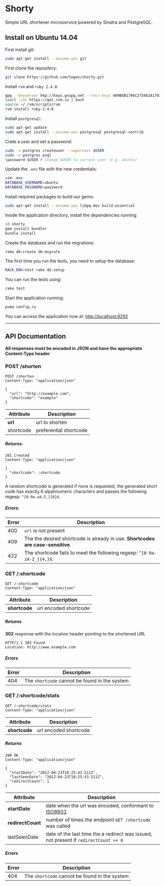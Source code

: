 Shorty
================

Simple URL shortener microservice powered by Sinatra and PostgreSQL.

## Install on Ubuntu 14.04

First install git:
```bash
sudo apt-get install --assume-yes git
```

First clone the repository:
```bash
git clone https://github.com/tegon/shorty.git
```

Install `rvm` and `ruby 2.4.0`:
```bash
gpg --keyserver hkp://keys.gnupg.net --recv-keys 409B6B1796C275462A1703113804BB82D39DC0E3
\curl -sSL https://get.rvm.io | bash
source ~/.rvm/scripts/rvm
rvm install ruby-2.4.0
```

Install `postgresql`:
```bash
sudo apt-get update
sudo apt-get install --assume-yes postgresql postgresql-contrib
```

Crete a user and set a password:
```bash
sudo -u postgres createuser --superuser $USER
sudo -u postgres psql
\password $USER # Change $USER to current user (e.g. ubuntu)
```

Update the `.env` file with the new credentials:
```bash
vim .env
DATABASE_USERNAME=ubuntu
DATABASE_PASSWORD=password
```

Install required packages to build our gems:
```bash
sudo apt-get install --assume-yes libpq-dev build-essential
```

Inside the application directory, install the dependencies running:
```bash
cd shorty
gem install bundler
bundle install
```

Create the database and run the migrations:
```bash
rake db:create db:migrate
```

The first time you run the tests, you need to setup the database:
```bash
RACK_ENV=test rake db:setup
```

You can run the tests using:
```bash
rake test
```

Start the application running:
```bash
puma config.ru
```

You can access the application now at: [http://localhost:9292](http://localhost:9292)

-------------------------------------------------------------------------

## API Documentation

**All responses must be encoded in JSON and have the appropriate Content-Type header**


### POST /shorten

```
POST /shorten
Content-Type: "application/json"

{
  "url": "http://example.com",
  "shortcode": "example"
}
```

Attribute | Description
--------- | -----------
**url**   | url to shorten
shortcode | preferential shortcode

##### Returns:

```
201 Created
Content-Type: "application/json"

{
  "shortcode": :shortcode
}
```

A random shortcode is generated if none is requested, the generated short code has exactly 6 alpahnumeric characters and passes the following regexp: ```^[0-9a-zA-Z_]{6}$```.

##### Errors:

Error | Description
----- | ------------
400   | ```url``` is not present
409   | The the desired shortcode is already in use. **Shortcodes are case-sensitive**.
422   | The shortcode fails to meet the following regexp: ```^[0-9a-zA-Z_]{4,}$```.


### GET /:shortcode

```
GET /:shortcode
Content-Type: "application/json"
```

Attribute      | Description
-------------- | -----------
**shortcode**  | url encoded shortcode

##### Returns

**302** response with the location header pointing to the shortened URL

```
HTTP/1.1 302 Found
Location: http://www.example.com
```

##### Errors

Error | Description
----- | ------------
404   | The ```shortcode``` cannot be found in the system

### GET /:shortcode/stats

```
GET /:shortcode/stats
Content-Type: "application/json"
```

Attribute      | Description
-------------- | -----------
**shortcode**  | url encoded shortcode

##### Returns

```
200 OK
Content-Type: "application/json"

{
  "startDate": "2012-04-23T18:25:43.511Z",
  "lastSeenDate": "2012-04-23T18:25:43.511Z",
  "redirectCount": 1
}
```

Attribute         | Description
--------------    | -----------
**startDate**     | date when the url was encoded, conformant to [ISO8601](http://en.wikipedia.org/wiki/ISO_8601)
**redirectCount** | number of times the endpoint ```GET /shortcode``` was called
lastSeenDate      | date of the last time the a redirect was issued, not present if ```redirectCount == 0```

##### Errors

Error | Description
----- | ------------
404   | The ```shortcode``` cannot be found in the system
